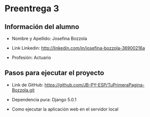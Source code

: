 # Preentrega 3

## Información del alumno

- Nombre y Apellido: Josefina Bozzola

- Link Linkedin: http://linkedin.com/in/josefina-bozzola-36900216a

- Profesión: Actuario

## Pasos para ejecutar el proyecto

- Link de GitHub: https://github.com/JB-PY-ESP/TuPrimeraPagina-Bozzola.git

- Dependencia pura: Django   5.0.1 

- Como ejecutar la aplicación web en el servidor local 
